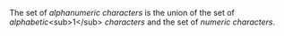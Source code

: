  

The set of *alphanumeric characters* is the union of the set of *alphabetic*&#60;sub&#62;1&#60;/sub&#62; *characters* and the set of *numeric characters*. 



 

 

